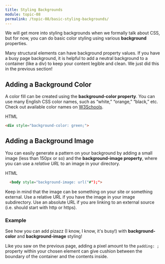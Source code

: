 ```yaml
---
title: Styling Backgrounds
module: topic-08
permalink: /topic-08/basic-styling-backgrounds/
---
```


<div class="divider-heading"></div>

We will get more into styling backgrounds when we formally talk about CSS, but for now, you can do basic color styling using various **background** properties.

Many structural elements can have background property values. If you have a busy page background, it is helpful to add a neutral background to a container (like a div) to keep your content legible and clean.  We just did this in the previous section!


## Adding a Background Color
A color fill can be created using the **background-color property**. You can use many English CSS color names, such as “white,” “orange,” “black,” etc. Check out available color names on <a href="https://www.w3schools.com/cssref/css_colors.asp" target="_blank">W3Schools</a>.

<div class="code-heading">
  <span class="html">HTML</span>
</div>

```html
<div style="background-color: green;">
```

<div class="external-embed">
  <p data-height="600" data-theme-id="30567" data-slug-hash="vYKOOgY" data-default-tab="html,result" data-user="retrog4m3r" data-pen-title="div padding" class="codepen"></p>
</div>


## Adding a Background Image
You can easily generate a pattern on your background by adding a small image (less than 150px or so) and the **background-image property**, where you can use a _relative URL_ to an image in your directory.

<div class="code-heading">
  <span class="html">HTML</span>
</div>

```html
  <body style="background-image: url("#");">
```
Keep in mind that the image can be something on your site or something external. Use a relative URL if you have the image in your image subdirectory. Use an absolute URL if you are linking to an external source (i.e. should start with http or https).

<div class="external-embed">
  <p data-height="600" data-theme-id="30567" data-slug-hash="gOMppWr" data-default-tab="html,result" data-user="retrog4m3r" data-pen-title="div padding" class="codepen"></p>
</div>

<div class="divider-pg"></div>


### Example
See how you can add pizazz (I know, I know, it's busy!) with **background-color** and **background-image** styling!


<div class="external-embed">
  <p data-height="600" data-theme-id="30567" data-slug-hash="VwjLLWZ" data-default-tab="html,result" data-user="retrog4m3r" data-pen-title="Basic HTML Background Styling" class="codepen"></p>
</div>


Like you saw on the previous page, adding a pixel amount to the `padding: ;` property within your chosen element can give cushion between the boundary of the container and the contents inside.
